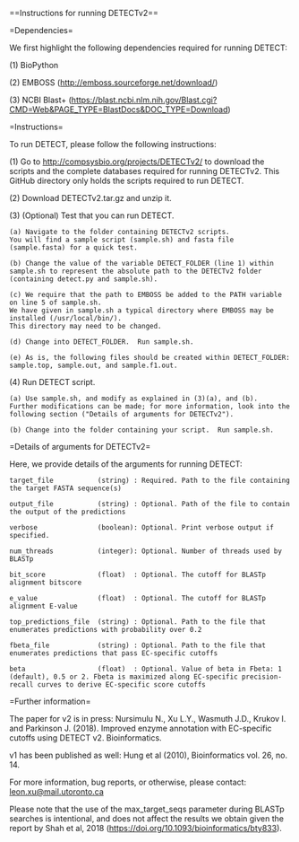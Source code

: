 ==Instructions for running DETECTv2==


=Dependencies=

We first highlight the following dependencies required for running DETECT:

(1) BioPython

(2) EMBOSS (http://emboss.sourceforge.net/download/)

(3) NCBI Blast+ (https://blast.ncbi.nlm.nih.gov/Blast.cgi?CMD=Web&PAGE_TYPE=BlastDocs&DOC_TYPE=Download)


=Instructions=

To run DETECT, please follow the following instructions:

(1) Go to http://compsysbio.org/projects/DETECTv2/ to download the scripts and the complete databases
required for running DETECTv2.  This GitHub directory only holds the scripts required to run DETECT.

(2) Download DETECTv2.tar.gz and unzip it.

(3) (Optional) Test that you can run DETECT.

	(a) Navigate to the folder containing DETECTv2 scripts.  
	You will find a sample script (sample.sh) and fasta file (sample.fasta) for a quick test. 

	(b) Change the value of the variable DETECT_FOLDER (line 1) within sample.sh to represent the absolute path to the DETECTv2 folder (containing detect.py and sample.sh).

	(c) We require that the path to EMBOSS be added to the PATH variable on line 5 of sample.sh.
	We have given in sample.sh a typical directory where EMBOSS may be installed (/usr/local/bin/).  
	This directory may need to be changed.

	(d) Change into DETECT_FOLDER.  Run sample.sh.
	
	(e) As is, the following files should be created within DETECT_FOLDER:  sample.top, sample.out, and sample.f1.out.

(4) Run DETECT script.

	(a) Use sample.sh, and modify as explained in (3)(a), and (b).  
	Further modifications can be made; for more information, look into the following section ("Details of arguments for DETECTv2").
	
	(b) Change into the folder containing your script.  Run sample.sh.
	

	
=Details of arguments for DETECTv2=

Here, we provide details of the arguments for running DETECT:

    target_file           (string) : Required. Path to the file containing the target FASTA sequence(s)
	
	output_file           (string) : Optional. Path of the file to contain the output of the predictions
	
	verbose               (boolean): Optional. Print verbose output if specified.
	
	num_threads           (integer): Optional. Number of threads used by BLASTp
	
	bit_score             (float)  : Optional. The cutoff for BLASTp alignment bitscore
	
	e_value               (float)  : Optional. The cutoff for BLASTp alignment E-value
	
	top_predictions_file  (string) : Optional. Path to the file that enumerates predictions with probability over 0.2
	
	fbeta_file            (string) : Optional. Path to the file that enumerates predictions that pass EC-specific cutoffs
	
	beta                  (float)  : Optional. Value of beta in Fbeta: 1 (default), 0.5 or 2. Fbeta is maximized along EC-specific precision-recall curves to derive EC-specific score cutoffs
	
	
=Further information=

The paper for v2 is in press: Nursimulu N., Xu L.Y., Wasmuth J.D., Krukov I. and Parkinson J. (2018). Improved enzyme annotation with EC-specific cutoffs using DETECT v2. Bioinformatics. 

v1 has been published as well: Hung et al (2010), Bioinformatics vol. 26, no. 14.

For more information, bug reports, or otherwise, please contact: leon.xu@mail.utoronto.ca

Please note that the use of the max_target_seqs parameter during BLASTp searches is intentional, and does not affect the results we obtain given the report by Shah et al, 2018 (https://doi.org/10.1093/bioinformatics/bty833).